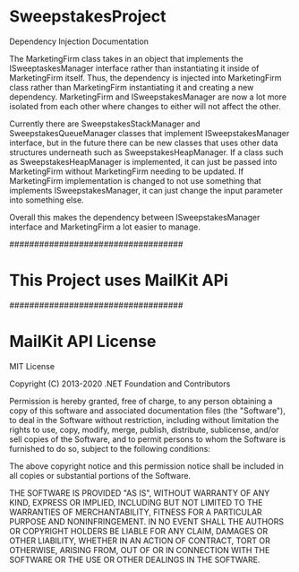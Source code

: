 # SweepstakesProject
Dependency Injection Documentation

The MarketingFirm class takes in an object that implements the ISweeptaskesManager interface rather than instantiating it inside of MarketingFirm itself.
Thus, the dependency is injected into MarketingFirm class rather than MarketingFirm instantiating it and creating a new dependency.
MarketingFirm and ISweepstakesManager are now a lot more isolated from each other where changes to either will not affect the other. 

Currently there are SweepstakesStackManager and SweepstakesQueueManager classes that implement ISweepstakesManager interface, but in the future there can be new classes
that uses other data structures underneath such as SweepstakesHeapManager.
If a class such as SweepstakesHeapManager is implemented, it can just be passed into MarketingFirm without MarketingFirm needing to be updated.
If MarketingFirm implementation is changed to not use something that implements ISweepstakesManager, it can just change the input parameter into something else.

Overall this makes the dependency between ISweepstakesManager interface and MarketingFirm a lot easier to manage.

###################################
# This Project uses MailKit APi
###################################

# MailKit API License
MIT License

Copyright (C) 2013-2020 .NET Foundation and Contributors

Permission is hereby granted, free of charge, to any person obtaining a copy
of this software and associated documentation files (the "Software"), to deal
in the Software without restriction, including without limitation the rights
to use, copy, modify, merge, publish, distribute, sublicense, and/or sell
copies of the Software, and to permit persons to whom the Software is
furnished to do so, subject to the following conditions:

The above copyright notice and this permission notice shall be included in
all copies or substantial portions of the Software.

THE SOFTWARE IS PROVIDED "AS IS", WITHOUT WARRANTY OF ANY KIND, EXPRESS OR
IMPLIED, INCLUDING BUT NOT LIMITED TO THE WARRANTIES OF MERCHANTABILITY,
FITNESS FOR A PARTICULAR PURPOSE AND NONINFRINGEMENT. IN NO EVENT SHALL THE
AUTHORS OR COPYRIGHT HOLDERS BE LIABLE FOR ANY CLAIM, DAMAGES OR OTHER
LIABILITY, WHETHER IN AN ACTION OF CONTRACT, TORT OR OTHERWISE, ARISING FROM,
OUT OF OR IN CONNECTION WITH THE SOFTWARE OR THE USE OR OTHER DEALINGS IN
THE SOFTWARE.


